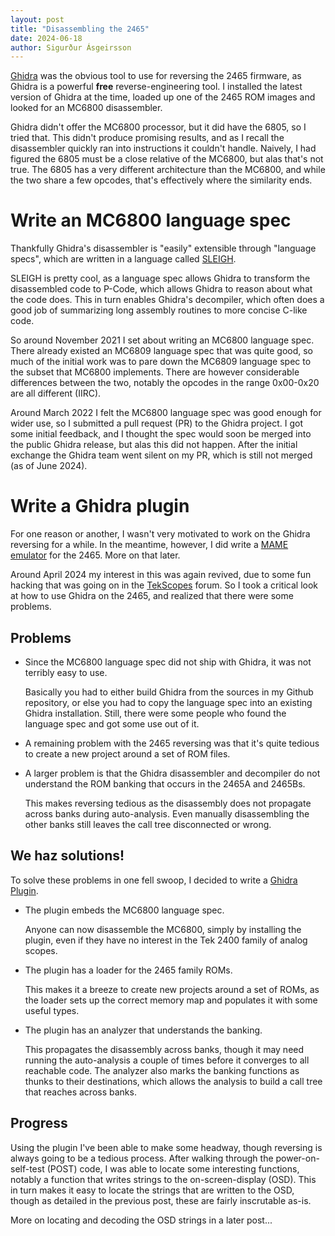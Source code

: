 ```yaml
---
layout: post
title: "Disassembling the 2465"
date: 2024-06-18
author: Sigurður Ásgeirsson
---
```


[Ghidra](https://www.ghidra-sre.org/) was the obvious tool to use for
reversing the 2465 firmware, as Ghidra is a powerful **free**
reverse-engineering tool.
I installed the latest version of Ghidra at the time, loaded up one of the
2465 ROM images and looked for an MC6800 disassembler.

Ghidra didn't offer the MC6800 processor, but it did have the 6805, so I tried
that.
This didn't produce promising results, and as I recall the disassembler quickly
ran into instructions it couldn't handle.
Naively, I had figured the 6805 must be a close relative of the MC6800, but alas
that's not true.
The 6805 has a very different architecture than the MC6800, and while the two share
a few opcodes, that's effectively where the similarity ends.

# Write an MC6800 language spec

Thankfully Ghidra's disassembler is "easily" extensible through "language specs",
which are written in a language called
[SLEIGH](https://fossies.org/linux/ghidra/GhidraDocs/languages/html/sleigh.html).

SLEIGH is pretty cool, as a language spec allows Ghidra to transform the
disassembled code to P-Code, which allows Ghidra to reason about what the code
does.
This in turn enables Ghidra's decompiler, which often does a good job of
summarizing long assembly routines to more concise C-like code.

So around November 2021 I set about writing an MC6800 language spec.
There already existed an MC6809 language spec that was quite good, so much of the
initial work was to pare down the MC6809 language spec to the subset that
MC6800 implements.
There are however considerable differences between the two, notably the opcodes
in the range 0x00-0x20 are all different (IIRC).

Around March 2022 I felt the MC6800 language spec was good enough for wider
use, so I submitted a pull request (PR) to the Ghidra project.
I got some initial feedback, and I thought the spec would soon be merged into
the public Ghidra release, but alas this did not happen.
After the initial exchange the Ghidra team went silent on my PR, which is still
not merged (as of June 2024).

# Write a Ghidra plugin

For one reason or another, I wasn't very motivated to work on the Ghidra reversing
for a while. In the meantime, however, I did write a
[MAME emulator](https://github.com/sigurasg/mame/tree/tek2465) for the 2465.
More on that later.

Around April 2024 my interest in this was again revived, due to some fun hacking
that was going on in the [TekScopes](https://groups.io/g/Tekscopes) forum.
So I took a critical look at how to use Ghidra on the 2465, and realized that there
were some problems.

## Problems 

* Since the MC6800 language spec did not ship with Ghidra, it was not terribly
  easy to use.

  Basically you had to either build Ghidra from the sources in my Github repository,
  or else you had to copy the language spec into an existing Ghidra installation.
  Still, there were some people who found the language spec and got some use out of it.

* A remaining problem with the 2465 reversing was that it's quite tedious to create a
  new project around a set of ROM files.

* A larger problem is that the Ghidra disassembler and decompiler do not understand
  the ROM banking that occurs in the 2465A and 2465Bs.

  This makes reversing tedious as the disassembly does not propagate across banks
  during auto-analysis.
  Even manually disassembling the other banks still leaves the call tree disconnected
  or wrong.

## We haz solutions!

To solve these problems in one fell swoop, I decided to write a
[Ghidra Plugin](https://github.com/sigurasg/GhidraTek2465).

* The plugin embeds the MC6800 language spec.

  Anyone can now disassemble the MC6800, simply by installing the plugin, even if they
  have no interest in the Tek 2400 family of analog scopes.

* The plugin has a loader for the 2465 family ROMs.

  This makes it a breeze to create new projects around a set of ROMs, as the loader sets
  up the correct memory map and populates it with some useful types.

* The plugin has an analyzer that understands the banking.

  This propagates the disassembly across banks, though it may need running the
  auto-analysis a couple of times before it converges to all reachable code.
  The analyzer also marks the banking functions as thunks to their destinations,
  which allows the analysis to build a call tree that reaches across banks. 

## Progress

Using the plugin I've been able to make some headway, though reversing is always
going to be a tedious process.
After walking through the power-on-self-test (POST) code, I was able to locate some
interesting functions, notably a function that writes strings to the
on-screen-display (OSD).
This in turn makes it easy to locate the strings that are written to the OSD, though
as detailed in the previous post, these are fairly inscrutable as-is.

More on locating and decoding the OSD strings in a later post...
